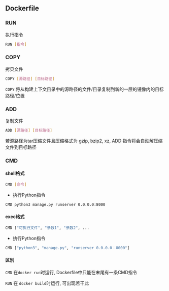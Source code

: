 <!--

 * @Description: 
 * @Version: 1.0
 * @Author: DaLao
 * @Email: dalao@xxx.com
 * @Date: 2021-03-17 17:13:31
 * @LastEditors: dalao
 * @LastEditTime: 2022-04-03 20:04:37
-->


## Dockerfile


### RUN

执行指令

```sh
RUN [指令]
```


### COPY

拷贝文件

```sh
COPY [源路径] [目标路径]
```

`COPY` 将从构建上下文目录中的源路径的文件/目录复制到新的一层的镜像内的目标路径/位置

### ADD

复制文件

```sh
ADD [源路径] [目标路径]
```

若源路径为tar压缩文件且压缩格式为 gzip, bzip2, xz, ADD 指令将会自动解压缩文件到目标路径

### CMD

#### shell格式

```sh
CMD [命令]
```

- 执行Python指令

```sh
CMD python3 manage.py runserver 0.0.0.0:8000
```

#### exec格式

```sh
CMD ["可执行文件", "参数1", "参数2", ...
```

- 执行Python指令

```sh
CMD ["python3", "manage.py", "runserver 0.0.0.0：8000"]
```

#### 区别

`CMD` 在`docker run`时运行, Dockerfile中只能在末尾有一条CMD指令

`RUN` 在 `docker build`时运行, 可出现若干此
